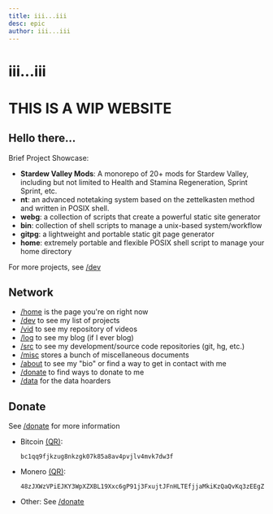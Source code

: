 ```yaml
---
title: iii...iii
desc: epic
author: iii...iii
---
```


iii...iii
=========

THIS IS A WIP WEBSITE
=====================

Hello there...
--------------
Brief Project Showcase:

* **Stardew Valley Mods**: A monorepo of 20+ mods for Stardew Valley,
  including but not limited to Health and Stamina Regeneration, Sprint
  Sprint, etc.
* **nt**: an advanced notetaking system based on the zettelkasten method
  and written in POSIX shell.
* **webg**: a collection of scripts that create a powerful static site
  generator
* **bin**: collection of shell scripts to manage a unix-based
  system/workflow
* **gitpg**: a lightweight and portable static git page generator
* **home**: extremely portable and flexible POSIX shell
  script to manage your home directory

For more projects, see [/dev](./dev/index.md)

Network
-------
* [/home](./home/index.md) is the page you're on right now
* [/dev](./dev/index.md) to see my list of projects
* [/vid](./vid/index.md) to see my repository of videos
* [/log](./log/index.md) to see my blog (if I ever blog)
* [/src](./src/index.md) to see my development/source code repositories
  (git, hg, etc.)
* [/misc](./misc/index.md) stores a bunch of miscellaneous documents
* [/about](./about/index.md) to see my "bio" or find a way to get in
  contact with me
* [/donate](./donate/index.md) to find ways to donate to me
* [/data](./data/index.md) for the data hoarders

Donate
------
See [/donate](./donate/index.md) for more information

* Bitcoin [(QR)](./assets/images/donate/bitcoin.png):
    ```
    bc1qq9fjkzug8nkzgk07k85a8av4pvjlv4mvk7dw3f
    ```

* Monero [(QR)](./assets/images/donate/monero.png):
    ```
    48zJXWzVPiEJKY3WpXZXBL19Xxc6gP91j3FxujtJFnHLTEfjjaMkiKzQaQvKq3zEEgZSi1YJMJcpRYC53DG5Nu31D2uBK9A
    ```

* Other: See [/donate](./donate/index.md)

